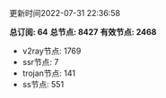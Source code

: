 更新时间2022-07-31 22:36:58

**总订阅: 64**
**总节点: 8427**
**有效节点: 2468**
- v2ray节点: 1769
- ssr节点: 7
- trojan节点: 141
- ss节点: 551
